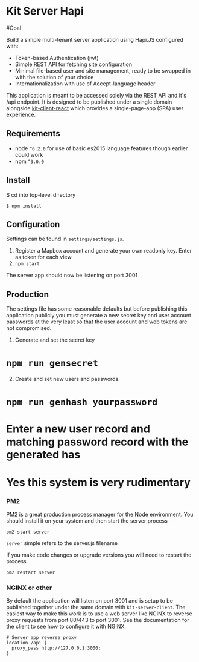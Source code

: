 Kit Server Hapi
=======================

#Goal

Build a simple multi-tenant server application using Hapi.JS configured with: 
* Token-based Authentication (jwt)
* Simple REST API for fetching site configuration
* Minimal file-based user and site management, ready to be swapped in with the solution of your choice
* Internationalization with use of Accept-language header

This application is meant to be accessed solely via the REST API and it's /api endpoint.  It is designed to be published under a single domain alongside [kit-client-react](https://github.com/twelch/kit-client-react) which provides a single-page-app (SPA) user experience.

## Requirements
* node `^6.2.0` for use of basic es2015 language features though earlier could work
* npm `^3.0.0`

## Install

$ cd into top-level directory

```
$ npm install
```

## Configuration

Settings can be found in `settings/settings.js`.  

1. Register a Mapbox account and generate your own readonly key.  Enter as token for each view
2. `npm start`

The server app should now be listening on port 3001

## Production

The settings file has some reasonable defaults but before publishing this application publicly you must generate a new secret key and user account passwords at the very least so that the user account and web tokens are not compromised.

1. Generate and set the secret key
  # `npm run gensecret`
2. Create and set new users and passwords.
  # `npm run genhash yourpassword`
  # Enter a new user record and matching password record with the generated has
  # Yes this system is very rudimentary

### PM2

PM2 is a great production process manager for the Node environment.  You should install it on your system and then start the server process

```pm2 start server``` 

`server` simple refers to the server.js filename

If you make code changes or upgrade versions you will need to restart the process

```pm2 restart server```

### NGINX or other

By default the application will listen on port 3001 and is setup to be published together under the same domain with `kit-server-client`.  The easiest way to make this work is to use a web server like NGINX to reverse proxy requests from port 80/443 to port 3001.  See the documentation for the client to see how to configure it with NGINX.

```
# Server app reverse proxy
location /api {
  proxy_pass http://127.0.0.1:3000;
}
```